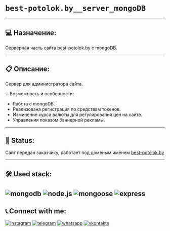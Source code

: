 # `best-potolok.by__server_mongoDB`

---
## 💻 Назначение:
Серверная часть сайта best-potolok.by c mongoDB.

---
## 📋 Описание:

Сервер для администратора сайта.

💡 Возможность и особенности:

- Работа с mongoDB.
- Реализована регистрация по средствам токенов.
- Изминение курса валюты для регулирования цен на сайте.
- Управления показом баннерной рекламы.

---
## 📌 Status:
Сайт передан заказчику, работает под доменым именем [best-potolok.by](https://best-potolok.by/)

---
## 🛠 Used stack:
![mongodb](https://img.shields.io/badge/mongodb-%2355AD47?style=for-the-badge&logo=mongodb&logoColor=%23fff)
![node.js](https://img.shields.io/badge/node.js-%238FC708?style=for-the-badge&logo=node.js&logoColor=%23fff)
![mongoose](https://img.shields.io/badge/mongoose-%23880000?style=for-the-badge&logo=mongoose&logoColor=%23fff)
![express](https://img.shields.io/badge/express-%23000000?style=for-the-badge&logo=express&logoColor=%23fff)
---
## 📞 Connect with me:
[![instagram](https://img.shields.io/badge/instagram-%23e621d6?style=for-the-badge&logo=instagram&logoColor=%23fff)](https://www.instagram.com/kebikov/)
[![telegram](https://img.shields.io/badge/telegram-%2338ACE2?style=for-the-badge&logo=telegram&logoColor=%23fff)](https://t.me/+375296949843)
[![whatsapp](https://img.shields.io/badge/whatsapp-%2349C859?style=for-the-badge&logo=whatsapp&logoColor=%23fff)](https://call.whatsapp.com/voice/JaIvChKLf5aMvVF51pPuIU)
[![vkontakte](https://img.shields.io/badge/vkontakte-%230077FF?style=for-the-badge&logo=vk&logoColor=%23fff)](https://vk.com/id58859701/)
